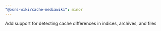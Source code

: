 ```yaml
---
"@osrs-wiki/cache-mediawiki": minor
---
```


Add support for detecting cache differences in indices, archives, and files
